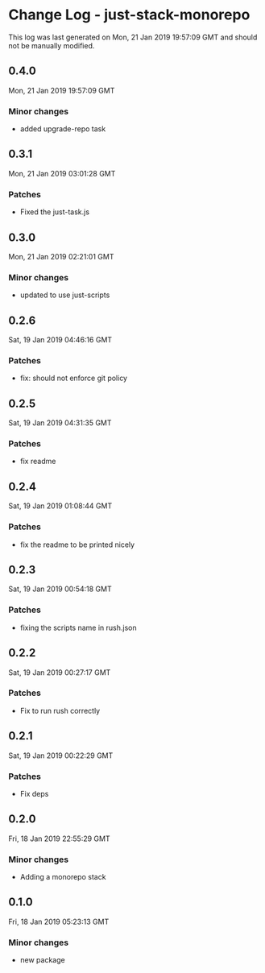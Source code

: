 # Change Log - just-stack-monorepo

This log was last generated on Mon, 21 Jan 2019 19:57:09 GMT and should not be manually modified.

## 0.4.0
Mon, 21 Jan 2019 19:57:09 GMT

### Minor changes

- added upgrade-repo task

## 0.3.1
Mon, 21 Jan 2019 03:01:28 GMT

### Patches

- Fixed the just-task.js

## 0.3.0
Mon, 21 Jan 2019 02:21:01 GMT

### Minor changes

- updated to use just-scripts

## 0.2.6
Sat, 19 Jan 2019 04:46:16 GMT

### Patches

- fix: should not enforce git policy

## 0.2.5
Sat, 19 Jan 2019 04:31:35 GMT

### Patches

- fix readme

## 0.2.4
Sat, 19 Jan 2019 01:08:44 GMT

### Patches

- fix the readme to be printed nicely

## 0.2.3
Sat, 19 Jan 2019 00:54:18 GMT

### Patches

- fixing the scripts name in rush.json

## 0.2.2
Sat, 19 Jan 2019 00:27:17 GMT

### Patches

- Fix to run rush correctly

## 0.2.1
Sat, 19 Jan 2019 00:22:29 GMT

### Patches

- Fix deps

## 0.2.0
Fri, 18 Jan 2019 22:55:29 GMT

### Minor changes

- Adding a monorepo stack

## 0.1.0
Fri, 18 Jan 2019 05:23:13 GMT

### Minor changes

- new package

